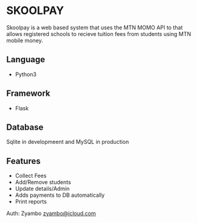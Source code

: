 # SKOOLPAY
Skoolpay is a web based system that uses the MTN MOMO API to that allows registered schools to recieve tuition fees from students using MTN mobile money.
## Language
- Python3
## Framework
- Flask
## Database
Sqlite in developmeent and MySQL in production
## Features
- Collect Fees
- Add/Remove students
- Update details/Admin
- Adds payments to DB automatically
- Print reports

Auth: Zyambo <zyambo@icloud.com>
